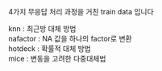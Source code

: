 4가지 무응답 처리 과정을 거친 train data 입니다  
  
knn : 최근방 대체 방법   
nafactor : NA 값을 하나의 factor로 변환  
hotdeck : 확률적 대체 방법  
mice : 변동을 고려한 다중대체법  
